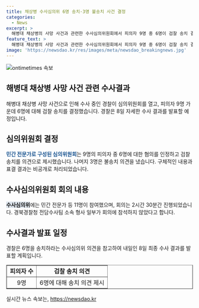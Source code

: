 ```yaml
---
title: 채상병 수사심의위 6명 송치·3명 불송치 사건 결정
categories:
  - News
excerpt: >
  해병대 채상병의 사망 사건과 관련한 수사심의위원회에서 피의자 9명 중 6명이 검찰 송치 결정을 받았습니다. 나머지 3명은 불송치 결정을 받았으며, 구체적인 내용과 표결 결과는 비공개되었습니다. 이들 결정은 11명으로 구성된 민간 전문가 등이 참여한 2시간 30분간의 회의를 통해 이뤄졌습니다. 경찰은 수사심의위의 의견을 참고하여 오는 8일 최종 수사 결과를 발표할 예정입니다.
feature_text: >
  해병대 채상병의 사망 사건과 관련한 수사심의위원회에서 피의자 9명 중 6명이 검찰 송치 결정을 받았습니다. 나머지 3명은 불송치 결정을 받았으며, 구체적인 내용과 표결 결과는 비공개되었습니다. 이들 결정은 11명으로 구성된 민간 전문가 등이 참여한 2시간 30분간의 회의를 통해 이뤄졌습니다. 경찰은 수사심의위의 의견을 참고하여 오는 8일 최종 수사 결과를 발표할 예정입니다.
image: 'https://newsdao.kr/res/images/meta/newsdao_breakingnews.jpg'
---
```


<p><img src="https://newsdao.kr/res/images/meta/newsdao_breakingnews.jpg" alt="ontimetimes 속보" /></p>

<h2 data-ke-size="size26">해병대 채상병 사망 사건 관련 수사결과</h2>

<p data-ke-size="size16">해병대 채상병 사망 사건으로 인해 수사 중인 경찰이 심의위원회를 열고, 피의자 9명 가운데 6명에 대해 검찰 송치를 결정했습니다. 경찰은 8일 자세한 수사 결과를 발표할 예정입니다.</p>

<h2 data-ke-size="size26">심의위원회 결정</h2>

<p data-ke-size="size16"><b><span style="color: #1a5490;">민간 전문가로 구성된 심의위원회</span></b>는 9명의 피의자 중 6명에 대한 혐의를 인정하고 검찰 송치를 의견으로 제시했습니다. 나머지 3명은 불송치 의견을 냈습니다. 구체적인 내용과 표결 결과는 비공개로 처리되었습니다.</p>

<h2 data-ke-size="size26">수사심의위원회 회의 내용</h2>

<p data-ke-size="size16"><b><span style="background-color: #21538527;">수사심의위</span></b>에는 민간 전문가 등 11명이 참여했으며, 회의는 2시간 30분간 진행되었습니다. 경북경찰청 전담수사팀 소속 형사 일부가 회의에 참석하지 않았다고 합니다.</p>

<h2 data-ke-size="size26">수사결과 발표 일정</h2>

<p data-ke-size="size16">경찰은 6명을 송치하라는 수사심의위 의견을 참고하여 내일인 8일 최종 수사 결과를 발표할 계획입니다.</p>

<table border="1" style="width: 100%;">
<tbody>
<tr>
<td style="text-align: center; height: 17px;"><b>피의자 수</b></td>
<td style="text-align: center; height: 17px;"><b>검찰 송치 의견</b></td>
</tr>
<tr>
<td style="text-align: center; height: 17px;">9명</td>
<td style="text-align: center; height: 17px;">6명에 대해 송치 의견 제시</td>
</tr>
</tbody>
</table>
실시간 뉴스 속보는, <a href="https://newsdao.kr" rel="dofollow">https://newsdao.kr</a>



